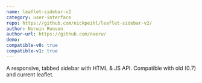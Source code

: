 ```yaml
---
name: leaflet-sidebar-v2
category: user-interface
repo: https://github.com/nickpeihl/leaflet-sidebar-v2/
author: Norwin Roosen
author-url: https://github.com/noerw/
demo: 
compatible-v0: true
compatible-v1: true
---
```


A responsive, tabbed sidebar with HTML &amp; JS API. Compatible with old (0.7) and current leaflet.
